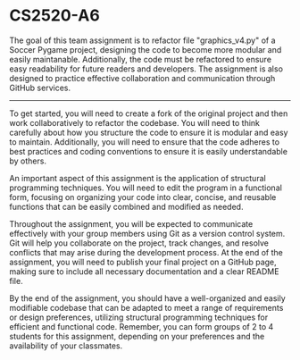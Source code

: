 # CS2520-A6
The goal of this team assignment is to refactor file "graphics_v4.py" of a Soccer Pygame project, designing the code to become more modular and easily maintanable. Additionally, the code must be refactored to ensure easy readability for future readers and developers.
The assignment is also designed to practice effective collaboration and communication through GitHub services.

****************************************************************************************************************
To get started, you will need to create a fork of the original project and then work collaboratively to refactor the codebase. You will need to think carefully about how you structure the code to ensure it is modular and easy to maintain. Additionally, you will need to ensure that the code adheres to best practices and coding conventions to ensure it is easily understandable by others.

An important aspect of this assignment is the application of structural programming techniques. You will need to edit the program in a functional form, focusing on organizing your code into clear, concise, and reusable functions that can be easily combined and modified as needed.

Throughout the assignment, you will be expected to communicate effectively with your group members using Git as a version control system. Git will help you collaborate on the project, track changes, and resolve conflicts that may arise during the development process. At the end of the assignment, you will need to publish your final project on a GitHub page, making sure to include all necessary documentation and a clear README file.

By the end of the assignment, you should have a well-organized and easily modifiable codebase that can be adapted to meet a range of requirements or design preferences, utilizing structural programming techniques for efficient and functional code. Remember, you can form groups of 2 to 4 students for this assignment, depending on your preferences and the availability of your classmates.